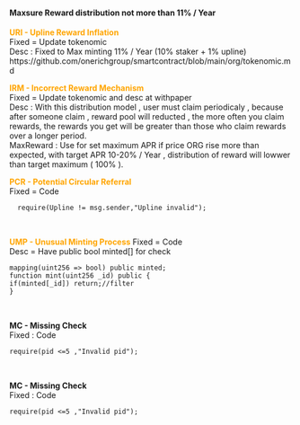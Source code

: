 <h4>Maxsure Reward distribution not more than 11% / Year </h4>
 


<p>
<b style="color:orange">URI - Upline Reward Inflation</b></br>
Fixed = Update tokenomic</br>
Desc : Fixed to Max minting 11% / Year (10% staker + 1% upline)</br>
https://github.com/onerichgroup/smartcontract/blob/main/org/tokenomic.md
 </br>
</p>

<p>
<b style="color:orange">IRM - Incorrect Reward Mechanism</b></br>
Fixed = Update tokenomic and desc at withpaper</br>
Desc : With this distribution model , user must claim periodicaly , because after someone claim , reward pool will reducted , the more often you claim rewards, the rewards you get will be greater than those who claim rewards over a longer period.</br>
MaxReward : Use for set maximum APR if price ORG rise more than expected, with target APR 10-20% / Year , distribution of reward will lowwer than target maximum ( 100% ).
 </br>
</p>

<b style="color:orange">PCR - Potential Circular Referral</b></br>
Fixed = Code</br>

```
  require(Upline != msg.sender,"Upline invalid");

```
 </br>
</p>

<p>
<b style="color:orange">UMP - Unusual Minting Process</b>
Fixed = Code</br>
Desc = Have public bool minted[] for check</br>

```
mapping(uint256 => bool) public minted;
function mint(uint256 _id) public {
if(minted[_id]) return;//filter
}

```
 </br>
</p>

<p>
<b>MC - Missing Check</b></br>
Fixed : Code</br>

```
require(pid <=5 ,"Invalid pid");

```
 </br>
</p>

<p>
<b>MC - Missing Check</b></br>
Fixed : Code</br>

```
require(pid <=5 ,"Invalid pid");

```
 </br>
</p>






